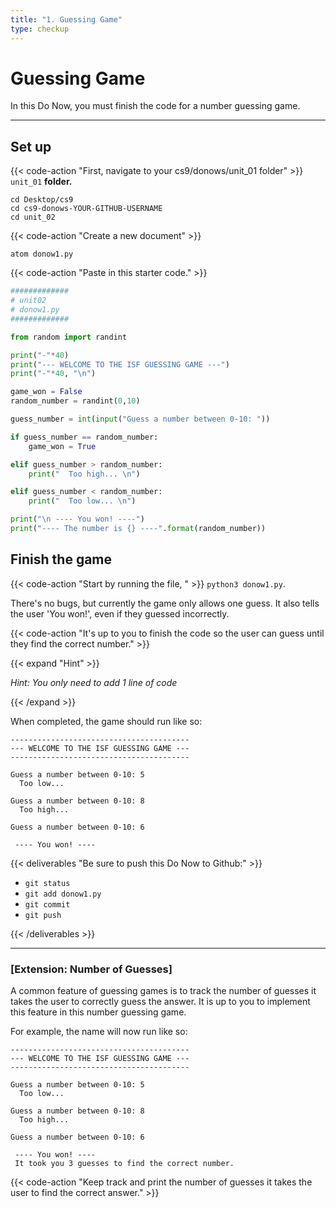 ```yaml
---
title: "1. Guessing Game"
type: checkup
---
```

# Guessing Game

In this Do Now, you must finish the code for a number guessing game.

---

## Set up

{{< code-action "First, navigate to your cs9/donows/unit_01 folder" >}} `unit_01` **folder.**

```shell
cd Desktop/cs9
cd cs9-donows-YOUR-GITHUB-USERNAME
cd unit_02
```

{{< code-action "Create a new document" >}}
```shell
atom donow1.py
```

{{< code-action "Paste in this starter code." >}}

```python
#############
# unit02
# donow1.py
#############

from random import randint

print("-"*40)
print("--- WELCOME TO THE ISF GUESSING GAME ---")
print("-"*40, "\n")

game_won = False
random_number = randint(0,10)

guess_number = int(input("Guess a number between 0-10: "))

if guess_number == random_number:
    game_won = True

elif guess_number > random_number:
    print("  Too high... \n")

elif guess_number < random_number:
    print("  Too low... \n")

print("\n ---- You won! ----")
print("---- The number is {} ----".format(random_number))

```

## Finish the game

{{< code-action "Start by running the file, " >}} `python3 donow1.py`.

 There's no bugs, but currently the game only allows one guess. It also tells the user 'You won!', even if they guessed incorrectly. 
 

 {{< code-action "It's up to you to finish the code so the user can guess until they find the correct number." >}} 

{{< expand "Hint" >}}

*Hint: You only need to add 1 line of code*

{{< /expand >}}

When completed, the game should run like so: 
```shell
----------------------------------------
--- WELCOME TO THE ISF GUESSING GAME ---
---------------------------------------- 

Guess a number between 0-10: 5
  Too low... 

Guess a number between 0-10: 8
  Too high... 

Guess a number between 0-10: 6

 ---- You won! ----
```

{{< deliverables "Be sure to push this Do Now to Github:" >}}

- `git status`
- `git add donow1.py`
- `git commit`
- `git push`

{{< /deliverables >}}

---


### [Extension: Number of Guesses]

A common feature of guessing games is to track the number of guesses it takes the user to correctly guess the answer. It is up to you to implement this feature in this number guessing game. 

For example, the name will now run like so:
```shell
----------------------------------------
--- WELCOME TO THE ISF GUESSING GAME ---
---------------------------------------- 

Guess a number between 0-10: 5
  Too low... 

Guess a number between 0-10: 8
  Too high... 

Guess a number between 0-10: 6

 ---- You won! ----
 It took you 3 guesses to find the correct number.
```

 {{< code-action "Keep track and print the number of guesses it takes the user to find the correct answer." >}} 



